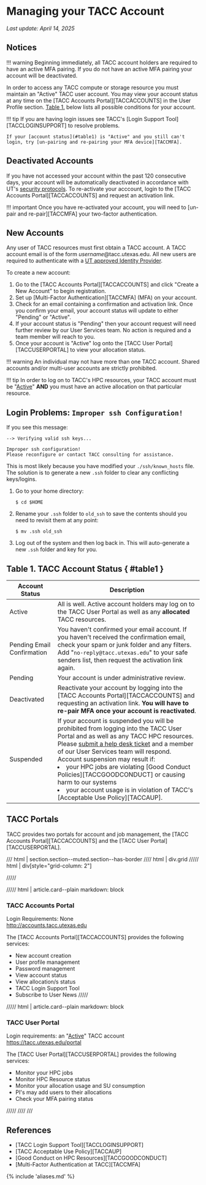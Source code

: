 <style>
.grid {
  grid-template-columns: repeat(auto-fit, minmax(400px, 1fr));
}
</style>


# Managing your TACC Account
*Last update: April 14, 2025*

## Notices

!!! warning
	Beginning immediately, all TACC account holders are required to have an active MFA pairing.  If you do not have an active MFA pairing your account will be deactivated.

In order to access any TACC compute or storage resource you must maintain an "Active" TACC user account.  You may view your account status at any time on the [TACC Accounts Portal][TACCACCOUNTS] in the User Profile section. [Table 1.](#table1) below lists all possible conditions for your account.


!!! tip
	If you are having login issues see TACC's [Login Support Tool][TACCLOGINSUPPORT] to resolve problems.  

	If your [account status](#table1) is "Active" and you still can't login, try [un-pairing and re-pairing your MFA device][TACCMFA].


## Deactivated Accounts

If you have not accessed your account within the past 120 consecutive days, your account will be automatically deactivated in accordance with UT's [security protocols](https://security.utexas.edu/policies/irusp).  To re-activate your acccount, login to the [TACC Accounts Portal][TACCACCOUNTS] and request an activation link.  

!!! important
	Once you have re-activated your account, you will need to [un-pair and re-pair][TACCMFA] your two-factor authentication.

## New Accounts


Any user of TACC resources must first obtain a TACC account.  A TACC account email is of the form *username*@tacc.utexas.edu.  All new users are required to authenticate with a [UT approved Identity Provider](#identity-management).  

To create a new account: 

1. Go to the [TACC Accounts Portal][TACCACCOUNTS] and click "Create a New Account" to begin registration.
1. Set up [Multi-Factor Authentication][TACCMFA] (MFA) on your account. 
1. Check for an email containing a confirmation and activation link.  Once you confirm your email, your account status will update to either "Pending" or "Active".
1. If your account status is "Pending" then your account request will need further review by our User Services team. No action is required and a team member will reach to you.
1. Once your account is "Active" log onto the [TACC User Portal][TACCUSERPORTAL] to view your allocation status.

!!! warning 
	An individual may not have more than one TACC account.  Shared accounts and/or multi-user accounts are strictly prohibited.  

!!! tip
	In order to log on to TACC's HPC resources, your TACC account must be "[Active](#table1)" **AND** you must have an active allocation on that particular resource.


## Login Problems: `Improper ssh Configuration!`

If you see this message:

```
--> Verifying valid ssh keys...

Improper ssh configuration!
Please reconfigure or contact TACC consulting for assistance.
```

This is most likely because you have modified your `./ssh/known_hosts` file.  The solution is to generate a new `.ssh` folder to clear any conflicting keys/logins.  

1. Go to your home directory:

	```cmd-line
	$ cd $HOME
	```

2. Rename your `.ssh` folder to `old_ssh` to save the contents should you need to revisit them at any point: 

	```cmd-line
	$ mv .ssh old_ssh
	```

3. Log out of the system and then log back in.  This will auto-generate a new `.ssh` folder and key for you. 


## Table 1. TACC Account Status { #table1 }

Account Status             | Description
           --              | -- 
Active                     | All is well.  Active account holders may log on to the TACC User Portal as well as any **allocated** TACC resources. 
Pending Email Confirmation | You haven't confirmed your email account.  If you haven't received the confirmation email, check your spam or junk folder and any filters. Add "`no-reply@tacc.utexas.edu`" to your safe senders list, then request the activation link again.  
Pending                    | Your account is under administrative review. 
Deactivated                | Reactivate your account by logging into the [TACC Accounts Portal][TACCACCOUNTS] and requesting an activation link.  **You will have to re-pair MFA once your account is reactivated**.
Suspended                  | If your account is suspended you will be prohibited from logging into the TACC User Portal and as well as any TACC HPC resources.  Please [submit a help desk ticket](SUBMITTICKET) and a member of our User Services team will respond. Account suspension may result if: <li>your HPC jobs are violating [Good Conduct Policies][TACCGOODCONDUCT] or causing harm to our systems <li>your account usage is in violation of TACC's [Acceptable Use Policy][TACCAUP].     


## TACC Portals 

TACC provides two portals for account and job management, the [TACC Accounts Portal][TACCACCOUNTS] and the [TACC User Portal][TACCUSERPORTAL].  

/// html | section.section--muted.section--has-border
//// html | div.grid
///// html | div[style="grid-column: 2"]

/////

///// html | article.card--plain
     markdown: block

### TACC Accounts Portal

Login Requirements: None  
<http://accounts.tacc.utexas.edu>

The [TACC Accounts Portal][TACCACCOUNTS] provides the following services:

* New account creation
* User profile management
* Password management
* View account status
* View allocation/s status
* TACC Login Support Tool
* Subscribe to User News
/////

///// html | article.card--plain
     markdown: block

### TACC User Portal

Login requirements: an "[Active](#table1)" TACC account  
<https://tacc.utexas.edu/portal>

The [TACC User Portal][TACCUSERPORTAL] provides the following services:

* Monitor your HPC jobs 
* Monitor HPC Resource status
* Monitor your allocation usage and SU consumption
* PI's may add users to their allocations
* Check your MFA pairing status

/////
////
///


## References

* [TACC Login Support Tool][TACCLOGINSUPPORT]
* [TACC Acceptable Use Policy][TACCAUP]
* [Good Conduct on HPC Resources][TACCGOODCONDUCT]
* [Multi-Factor Authentication at TACC][TACCMFA]

{% include 'aliases.md' %}



<!--
///// html | article.card--plain
     markdown: block

### HPC Resources

Login requirements: An "[Active](#active)" TACC Portal account AND belong to a project with an active allocation.  

Currently our HPC resources consist of:

*  <a href="http://docs.tacc.utexas.edu/hpc/frontera">Frontera</a>
*  <a href="http://docs.tacc.utexas.edu/hpc/lonestar6">Lonestar6</a>
*  <a href="http://docs.tacc.utexas.edu/hpc/stampede3">Stampede3</a>
*  <a href="http://docs.tacc.utexas.edu/hpc/vista">Vista</a>

/////

///// html | article.card--plain
     markdown: block

### TACC Documentation

Login requirements: None  
<http://docs.tacc.utexas.edu>

The [TACC Documentation Portal][TACCDOCS] provides TACC-specific technical documentation:

* HPC resource user guides 
* Software package user guides
* TACC tutorials

/////
-->
